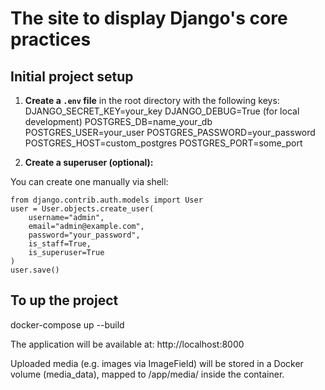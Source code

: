 # The site to display Django's core practices

## Initial project setup

1. **Create a `.env` file** in the root directory with the following keys:
    DJANGO_SECRET_KEY=your_key
    DJANGO_DEBUG=True (for local development)
    POSTGRES_DB=name_your_db
    POSTGRES_USER=your_user
    POSTGRES_PASSWORD=your_password
    POSTGRES_HOST=custom_postgres
    POSTGRES_PORT=some_port


2. **Create a superuser (optional):**

You can create one manually via shell:

```docker-compose exec web python manage.py shell
from django.contrib.auth.models import User
user = User.objects.create_user(
    username="admin",
    email="admin@example.com",
    password="your_password",
    is_staff=True,
    is_superuser=True
)
user.save()
```

## To up the project

docker-compose up --build

The application will be available at: http://localhost:8000

Uploaded media (e.g. images via ImageField) will be stored in a Docker volume (media_data), mapped to /app/media/ inside the container.